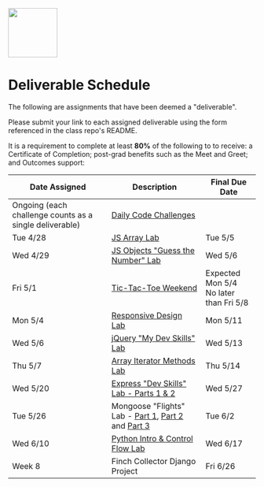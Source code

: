 <img src="https://i.imgur.com/2y0Lyzy.png" height="100">

# Deliverable Schedule

The following are assignments that have been deemed a "deliverable".

Please submit your link to each assigned deliverable using the form referenced in the class repo's README.

It is a requirement to complete at least **80%** of the following to to receive: a Certificate of Completion; post-grad benefits such as the Meet and Greet; and Outcomes support:

|Date Assigned|Description| Final Due Date |
|---|---|---|
|Ongoing (each challenge counts as a single deliverable)|[Daily Code Challenges](https://git.generalassemb.ly/SEI-CC/daily-js-code-challenges)| |
| Tue 4/28 |[JS Array Lab](https://git.generalassemb.ly/SEI-CC/SEI-CC-8/blob/master/work/w01/d2/04-js-arrays-lab.md)| Tue 5/5 |
| Wed 4/29 |[JS Objects "Guess the Number" Lab](https://git.generalassemb.ly/SEI-CC/SEI-CC-8/blob/master/work/w01/d3/04-js-objects-lab.md)| Wed 5/6 |
| Fri 5/1 |[Tic-Tac-Toe Weekend](https://git.generalassemb.ly/SEI-CC/SEI-CC-8/tree/master/work/w01/d5/tic-tac-toe-weekend#getting-started--hints)| Expected Mon 5/4<br>No later than Fri 5/8 |
| Mon 5/4 |[Responsive Design Lab](https://git.generalassemb.ly/SEI-CC/SEI-CC-8/blob/master/work/w02/d1/04-responsive-design-lab.md)| Mon 5/11 |
| Wed 5/6 |[jQuery "My Dev Skills" Lab](https://git.generalassemb.ly/SEI-CC/SEI-CC-8/blob/master/work/w02/d3/04-jquery-lab.md)| Wed 5/13 |
| Thu 5/7 |[Array Iterator Methods Lab](https://git.generalassemb.ly/SEI-CC/SEI-CC-8/blob/master/work/w02/d4/02b-array-methods-lab.md)| Thu 5/14 |
| Wed 5/20 |[Express "Dev Skills" Lab - Parts 1 & 2](https://git.generalassemb.ly/SEI-CC/SEI-CC-8/blob/master/work/w04/d3/04-dev-skills-lab-part-2.md)| Wed 5/27 |
| Tue 5/26 |Mongoose "Flights" Lab - [Part 1](https://git.generalassemb.ly/SEI-CC/SEI-CC-8/blob/master/work/w04/d4/mongoose-flights-lab-part-1.md), [Part 2](https://git.generalassemb.ly/SEI-CC/SEI-CC-8/blob/master/work/w04/d5/03-04-mongoose-flights-lab-part-2.md) and [Part 3](https://git.generalassemb.ly/SEI-CC/SEI-CC-8/blob/master/work/w05/d2/mongoose-flights-lab-part-3.md)| Tue 6/2 |
| Wed 6/10 |[Python Intro & Control Flow Lab](https://git.generalassemb.ly/SEI-CC/SEI-CC-8/blob/master/work/w07/d4/02-03-python-containers.md)| Wed 6/17 |
| Week 8 |Finch Collector Django Project| Fri 6/26 |
